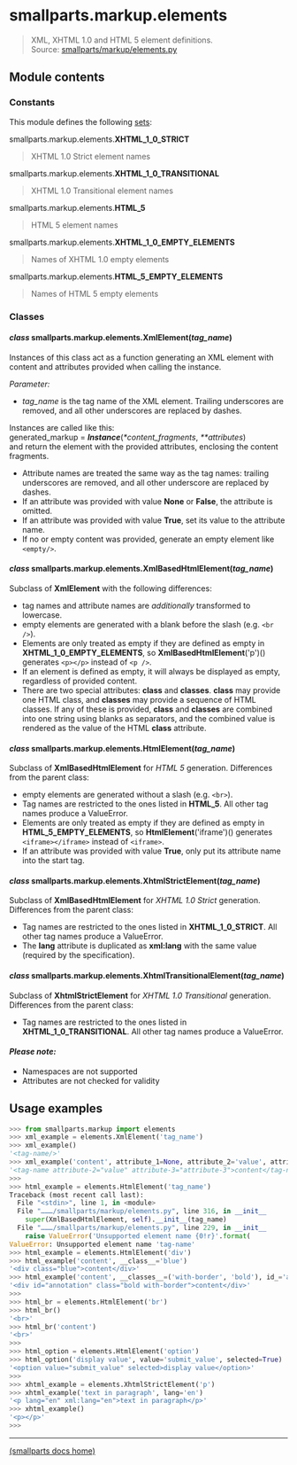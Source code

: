 # smallparts.markup.elements

> XML, XHTML 1.0 and HTML 5 element definitions.  
> Source: [smallparts/markup/elements.py](https://github.com/blackstream-x/smallparts/blob/master/smallparts/markup/elements.py)

## Module contents

### Constants

This module defines the following
[sets](https://docs.python.org/3/library/stdtypes.html#set):

smallparts.markup.elements.**XHTML_1_0_STRICT**

> XHTML 1.0 Strict element names

smallparts.markup.elements.**XHTML_1_0_TRANSITIONAL**

> XHTML 1.0 Transitional element names

smallparts.markup.elements.**HTML_5**

> HTML 5 element names

smallparts.markup.elements.**XHTML_1_0_EMPTY_ELEMENTS**

> Names of XHTML 1.0 empty elements

smallparts.markup.elements.**HTML_5_EMPTY_ELEMENTS**

> Names of HTML 5 empty elements

### Classes

#### *class* smallparts.markup.elements.**XmlElement**(*tag_name*)

Instances of this class act as a function generating an XML element
with content and attributes provided when calling the instance.

*Parameter:*
*   *tag_name* is the tag name of the XML element.
    Trailing underscores are removed,
    and all other underscores are replaced by dashes.
 
Instances are called like this:  
generated_markup = _**Instance**_(_*_*content_fragments*, _**_*attributes*)  
and return the element with the provided attributes, enclosing
the content fragments.
*   Attribute names are treated the same way as the tag names:
    trailing underscores are removed, and all other underscore are replaced by
    dashes.
*   If an attribute was provided with value **None** or **False**,
    the attribute is omitted.
*   If an attribute was provided with value **True**,
    set its value to the attribute name.
*   If no or empty content was provided, generate an empty element
    like ```<empty/>```.


#### *class* smallparts.markup.elements.**XmlBasedHtmlElement**(*tag_name*)

Subclass of **XmlElement** with the following differences:
*   tag names and attribute names are _additionally_ transformed to lowercase.
*   empty elements are generated with a blank before the slash (e.g. ```<br />```).
*   Elements are only treated as empty if they are defined as empty in
    **XHTML_1_0_EMPTY_ELEMENTS**, so **XmlBasedHtmlElement**('p')()
    generates ```<p></p>``` instead of ```<p />```.
*   If an element is defined as empty, it will always be displayed as empty,
    regardless of provided content.
*   There are two special attributes: **__class__** and **__classes__**.
    **__class__** may provide one HTML class,
    and **__classes__** may provide a sequence of HTML classes.
    If any of these is provided, **__class__** and **__classes__** are combined
    into one string using blanks as separators, and the combined value
    is rendered as the value of the HTML **class** attribute.

#### *class* smallparts.markup.elements.**HtmlElement**(*tag_name*)

Subclass of **XmlBasedHtmlElement** for *HTML 5* generation.
Differences from the parent class:
*   empty elements are generated without a slash (e.g. ```<br>```).
*   Tag names are restricted to the ones listed in **HTML_5**.
    All other tag names produce a ValueError.
*   Elements are only treated as empty if they are defined as empty in
    **HTML_5_EMPTY_ELEMENTS**, so **HtmlElement**('iframe')()
    generates ```<iframe></iframe>``` instead of ```<iframe>```.
*   If an attribute was provided with value **True**,
    only put its attribute name into the start tag.

#### *class* smallparts.markup.elements.**XhtmlStrictElement**(*tag_name*)

Subclass of **XmlBasedHtmlElement** for *XHTML 1.0 Strict* generation.
Differences from the parent class:
*   Tag names are restricted to the ones listed in **XHTML_1_0_STRICT**.
    All other tag names produce a ValueError.
*   The **lang** attribute is duplicated as **xml:lang** with the same value
    (required by the specification).

#### *class* smallparts.markup.elements.**XhtmlTransitionalElement**(*tag_name*)

Subclass of **XhtmlStrictElement** for *XHTML 1.0 Transitional* generation.
Differences from the parent class:
*   Tag names are restricted to the ones listed in **XHTML_1_0_TRANSITIONAL**.
    All other tag names produce a ValueError.

#### *Please note:*
*   Namespaces are not supported
*   Attributes are not checked for validity

## Usage examples

```python
>>> from smallparts.markup import elements
>>> xml_example = elements.XmlElement('tag_name')
>>> xml_example()
'<tag-name/>'
>>> xml_example('content', attribute_1=None, attribute_2='value', attribute_3=True)
'<tag-name attribute-2="value" attribute-3="attribute-3">content</tag-name>'
>>> 
>>> html_example = elements.HtmlElement('tag_name')
Traceback (most recent call last):
  File "<stdin>", line 1, in <module>
  File "………/smallparts/markup/elements.py", line 316, in __init__
    super(XmlBasedHtmlElement, self).__init__(tag_name)
  File "………/smallparts/markup/elements.py", line 229, in __init__
    raise ValueError('Unsupported element name {0!r}'.format(
ValueError: Unsupported element name 'tag-name'
>>> html_example = elements.HtmlElement('div')
>>> html_example('content', __class__='blue')
'<div class="blue">content</div>'
>>> html_example('content', __classes__=('with-border', 'bold'), id_='annotation')
'<div id="annotation" class="bold with-border">content</div>'
>>> 
>>> html_br = elements.HtmlElement('br')
>>> html_br()
'<br>'
>>> html_br('content')
'<br>'
>>> 
>>> html_option = elements.HtmlElement('option')
>>> html_option('display value', value='submit_value', selected=True)
'<option value="submit_value" selected>display value</option>'
>>> 
>>> xhtml_example = elements.XhtmlStrictElement('p')
>>> xhtml_example('text in paragraph', lang='en')
'<p lang="en" xml:lang="en">text in paragraph</p>'
>>> xhtml_example()
'<p></p>'
>>> 
```

----

[(smallparts docs home)](./)

